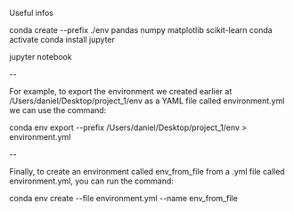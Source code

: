 Useful infos

conda create --prefix ./env pandas numpy matplotlib scikit-learn
conda activate <path>
conda install jupyter

jupyter notebook

--

For example, to export the environment we created earlier at /Users/daniel/Desktop/project_1/env as a YAML file called environment.yml we can use the command:

conda env export --prefix /Users/daniel/Desktop/project_1/env > environment.yml

--

Finally, to create an environment called env_from_file from a .yml file called environment.yml, you can run the command:

conda env create --file environment.yml --name env_from_file